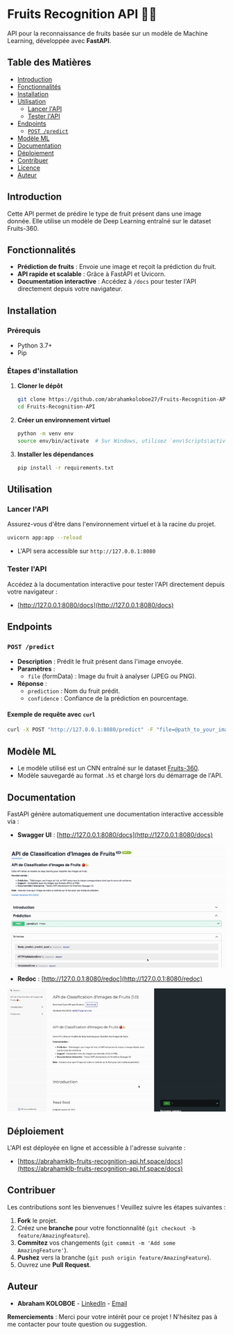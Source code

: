 # Fruits Recognition API 🍎🍌

API pour la reconnaissance de fruits basée sur un modèle de Machine Learning, développée avec **FastAPI**.

## Table des Matières

- [Introduction](#introduction)
- [Fonctionnalités](#fonctionnalités)
- [Installation](#installation)
- [Utilisation](#utilisation)
  - [Lancer l'API](#lancer-lapi)
  - [Tester l'API](#tester-lapi)
- [Endpoints](#endpoints)
  - [`POST /predict`](#post-predict)
- [Modèle ML](#modèle-ml)
- [Documentation](#documentation)
- [Déploiement](#déploiement)
- [Contribuer](#contribuer)
- [Licence](#licence)
- [Auteur](#auteur)



## Introduction

Cette API permet de prédire le type de fruit présent dans une image donnée. Elle utilise un modèle de Deep Learning entraîné sur le dataset Fruits-360.

## Fonctionnalités

- **Prédiction de fruits** : Envoie une image et reçoit la prédiction du fruit.
- **API rapide et scalable** : Grâce à FastAPI et Uvicorn.
- **Documentation interactive** : Accédez à `/docs` pour tester l'API directement depuis votre navigateur.

## Installation

### Prérequis

- Python 3.7+
- Pip

### Étapes d'installation

1. **Cloner le dépôt**

   ```bash
   git clone https://github.com/abrahamkoloboe27/Fruits-Recognition-API.git
   cd Fruits-Recognition-API
   ```

2. **Créer un environnement virtuel**

   ```bash
   python -m venv env
   source env/bin/activate  # Sur Windows, utilisez `env\Scripts\activate`
   ```

3. **Installer les dépendances**

   ```bash
   pip install -r requirements.txt
   ```

## Utilisation

### Lancer l'API

Assurez-vous d'être dans l'environnement virtuel et à la racine du projet.

```bash
uvicorn app:app --reload
```

- L'API sera accessible sur `http://127.0.0.1:8080`

### Tester l'API

Accédez à la documentation interactive pour tester l'API directement depuis votre navigateur :

- [http://127.0.0.1:8080/docs](http://127.0.0.1:8080/docs)

## Endpoints

### `POST /predict`

- **Description** : Prédit le fruit présent dans l'image envoyée.
- **Paramètres** :
  - `file` (formData) : Image du fruit à analyser (JPEG ou PNG).
- **Réponse** :
  - `prediction` : Nom du fruit prédit.
  - `confidence` : Confiance de la prédiction en pourcentage.

#### Exemple de requête avec `curl`

```bash
curl -X POST "http://127.0.0.1:8080/predict" -F "file=@path_to_your_image.jpg"
```

## Modèle ML

- Le modèle utilisé est un CNN entraîné sur le dataset [Fruits-360](https://www.kaggle.com/moltean/fruits).
- Modèle sauvegardé au format `.h5` et chargé lors du démarrage de l'API.

## Documentation

FastAPI génère automatiquement une documentation interactive accessible via :

- **Swagger UI** : [http://127.0.0.1:8080/docs](http://127.0.0.1:8080/docs)

![Swagger UI](video/doc.gif)

- **Redoc** : [http://127.0.0.1:8080/redoc](http://127.0.0.1:8080/redoc)

![Redoc](video/redoc.gif)

## Déploiement

L'API est déployée en ligne et accessible à l'adresse suivante :

- [https://abrahamklb-fruits-recognition-api.hf.space/docs](https://abrahamklb-fruits-recognition-api.hf.space/docs)

## Contribuer

Les contributions sont les bienvenues ! Veuillez suivre les étapes suivantes :

1. **Fork** le projet.
2. Créez une **branche** pour votre fonctionnalité (`git checkout -b feature/AmazingFeature`).
3. **Commitez** vos changements (`git commit -m 'Add some AmazingFeature'`).
4. **Pushez** vers la branche (`git push origin feature/AmazingFeature`).
5. Ouvrez une **Pull Request**.


## Auteur

- **Abraham KOLOBOE** - [LinkedIn](https://www.linkedin.com/in/abraham-koloboe/) - [Email](mailto:abklb27@gmail.com)



**Remerciements** : Merci pour votre intérêt pour ce projet ! N'hésitez pas à me contacter pour toute question ou suggestion.